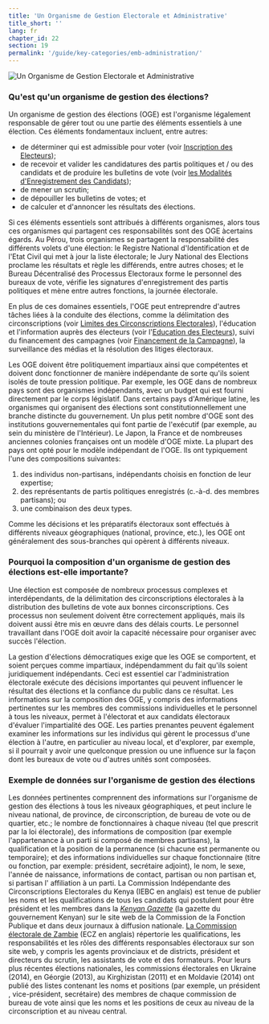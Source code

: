 ```yaml
---
title: 'Un Organisme de Gestion Electorale et Administrative'
title_short: ''
lang: fr
chapter_id: 22
section: 19
permalink: '/guide/key-categories/emb-administration/'
---
```


![Un Organisme de Gestion Electorale et Administrative](/images/inventory/categories/election-management-body-and-administration.png)

### Qu'est qu'un organisme de gestion des élections?

Un organisme de gestion des élections (OGE) est l'organisme légalement responsable de gérer tout ou une partie des éléments essentiels à une élection. Ces éléments fondamentaux incluent, entre autres:

*   de déterminer qui est admissible pour voter (voir [Inscription des Electeurs](/fr/guide/key-categories/voter-registration/));
*   de recevoir et valider les candidatures des partis politiques et / ou des candidats et de produire les bulletins de vote (voir [les Modalités d'Enregistrement des Candidats](/fr/guide/key-categories/ballot-qualification/));
*   de mener un scrutin;
*   de dépouiller les bulletins de votes; et
*   de calculer et d'annoncer les résultats des élections.

Si ces éléments essentiels sont attribués à différents organismes, alors tous ces organismes qui partagent ces responsabilités sont des OGE àcertains égards. Au Pérou, trois organismes se partagent la responsabilité des différents volets d'une élection: le Registre National d'Identification et de l'Etat Civil qui met à jour la liste électorale; le Jury National des Elections proclame les résultats et règle les différends, entre autres choses; et le Bureau Décentralisé des Processus Electoraux forme le personnel des bureaux de vote, vérifie les signatures d'enregistrement des partis politiques et mène entre autres fonctions, la journée électorale.

En plus de ces domaines essentiels, l'OGE peut entreprendre d'autres tâches liées à la conduite des élections, comme la délimitation des circonscriptions (voir [Limites des Circonscriptions Electorales](/fr/guide/key-categories/electoral-boundaries/)), l'éducation et l'information auprès des électeurs (voir l'[Education des Electeurs](/fr/guide/key-categories/voter-education/)), suivi du financement des campagnes (voir [Financement de la Campagne](/fr/guide/key-categories/campaign-finance/)), la surveillance des médias et la résolution des litiges électoraux.

Les OGE doivent être politiquement impartiaux ainsi que compétentes et doivent donc fonctionner de manière indépendante de sorte qu'ils soient isolés de toute pression politique. Par exemple, les OGE dans de nombreux pays sont des organismes indépendants, avec un budget qui est fourni directement par le corps législatif. Dans certains pays d'Amérique latine, les organismes qui organisent des élections sont constitutionnellement une branche distincte du gouvernement. Un plus petit nombre d'OGE sont des institutions gouvernementales qui font partie de l'exécutif (par exemple, au sein du ministère de l'Intérieur). Le Japon, la France et de nombreuses anciennes colonies françaises ont un modèle d'OGE mixte. La plupart des pays ont opté pour le modèle indépendant de l'OGE. Ils ont typiquement l'une des compositions suivantes:

1.  des individus non-partisans, indépendants choisis en fonction de leur expertise;
2.  des représentants de partis politiques enregistrés (c.-à-d. des membres partisans); ou
3.  une combinaison des deux types.

Comme les décisions et les préparatifs électoraux sont effectués à différents niveaux géographiques (national, province, etc.), les OGE ont généralement des sous-branches qui opèrent à différents niveaux.

### Pourquoi la composition d'un organisme de gestion des élections est-elle importante?

Une élection est composée de nombreux processus complexes et interdépendants, de la délimitation des circonscriptions électorales à la distribution des bulletins de vote aux bonnes circonscriptions. Ces processus non seulement doivent être correctement appliqués, mais ils doivent aussi être mis en œuvre dans des délais courts. Le personnel travaillant dans l'OGE doit avoir la capacité nécessaire pour organiser avec succès l'élection.

La gestion d'élections démocratiques exige que les OGE se comportent, et soient perçues comme impartiaux, indépendamment du fait qu'ils soient juridiquement indépendants. Ceci est essentiel car l'administration électorale exécute des décisions importantes qui peuvent influencer le résultat des élections et la confiance du public dans ce résultat. Les informations sur la composition des OGE, y compris des informations pertinentes sur les membres des commissions individuelles et le personnel à tous les niveaux, permet à l'électorat et aux candidats électoraux d'évaluer l'impartialité des OGE. Les parties prenantes peuvent également examiner les informations sur les individus qui gèrent le processus d'une élection à l'autre, en particulier au niveau local, et d'explorer, par exemple, si il pourrait y avoir une quelconque pression ou une influence sur la façon dont les bureaux de vote ou d'autres unités sont composées.

### Exemple de données sur l'organisme de gestion des élections

Les données pertinentes comprennent des informations sur l'organisme de gestion des élections à tous les niveaux géographiques, et peut inclure le niveau national, de province, de circonscription, de bureau de vote ou de quartier, etc.; le nombre de fonctionnaires à chaque niveau (tel que prescrit par la loi électorale), des informations de composition (par exemple l'appartenance à un parti si composé de membres partisans), la qualification et la position de la permanence (si chacune est permanente ou temporaire); et des informations individuelles sur chaque fonctionnaire (titre ou fonction, par exemple: président, secrétaire adjoint), le nom, le sexe, l'année de naissance, informations de contact, partisan ou non partisan et, si partisan l' affiliation à un parti. La Commission Indépendante des Circonscriptions Electorales du Kenya (IEBC en anglais) est tenue de publier les noms et les qualifications de tous les candidats qui postulent pour être président et les membres dans la [_Kenyan Gazette_](http://kenyalaw.org/kenya_gazette/gazette/volume/OTQx/Vol.%20CXV%20-%20No.%2078) (la gazette du gouvernement Kenyan) sur le site web de la Commission de la Fonction Publique et dans deux journaux à diffusion nationale. [La Commission électorale de Zambie](http://www.elections.org.zm/) (ECZ en anglais) répertorie les qualifications, les responsabilités et les rôles des différents responsables électoraux sur son site web, y compris les agents provinciaux et de districts, président et directeurs du scrutin, les assistants de vote et des formateurs. Pour leurs plus récentes élections nationales, les commissions électorales en Ukraine (2014), en Géorgie (2013), au Kirghizistan (2011) et en Moldavie (2014) ont publié des listes contenant les noms et positions (par exemple, un président , vice-président, secrétaire) des membres de chaque commission de bureau de vote ainsi que les noms et les positions de ceux au niveau de la circonscription et au niveau central.
